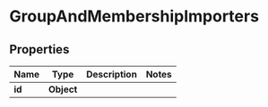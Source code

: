 

# GroupAndMembershipImporters


## Properties

| Name | Type | Description | Notes |
|------------ | ------------- | ------------- | -------------|
|**id** | **Object** |  |  |



